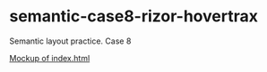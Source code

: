 # semantic-case8-rizor-hovertrax
Semantic layout practice. Case 8

[Mockup of index.html](img/index-mock.jpeg)
